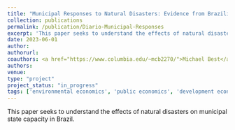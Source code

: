 ```yaml
---
title: "Municipal Responses to Natural Disasters: Evidence from Brazilian Municipalities"
collection: publications
permalink: /publication/Diario-Municipal-Responses
excerpt: 'This paper seeks to understand the effects of natural disasters on municipal state capacity in Brazil.'
date: 2023-06-01
author: 
authorurl: 
coauthors: <a href="https://www.columbia.edu/~mcb2270/">Michael Best</a>, <a href="https://renatalemos.com/">Renata Lemos</a>, & <a href="https://danielascur.com/">Daniela Scur</a>
authors:
venue: 
type: "project"
project_status: "in_progress"
tags: ['environmental economics', 'public economics', 'development economics', 'state capacity', 'natural language processing', 'urban economics']
---
```

This paper seeks to understand the effects of natural disasters on municipal state capacity in Brazil.